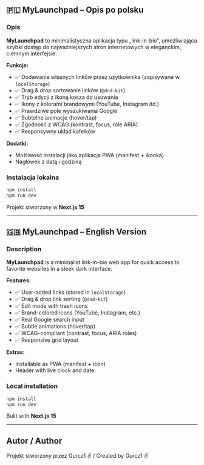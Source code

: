 ## 🇵🇱 MyLaunchpad – Opis po polsku

### Opis

**MyLaunchpad** to minimalistyczna aplikacja typu „link-in-bio”, umożliwiająca szybki dostęp do najważniejszych stron internetowych w eleganckim, ciemnym interfejsie.

**Funkcje:**

- ✅ Dodawanie własnych linków przez użytkownika (zapisywane w `localStorage`)
- ✅ Drag & drop sortowanie linków (`@dnd-kit`)
- ✅ Tryb edycji z ikoną kosza do usuwania
- ✅ Ikony z kolorami brandowymi (YouTube, Instagram itd.)
- ✅ Prawdziwe pole wyszukiwania Google
- ✅ Subtelne animacje (hover/tap)
- ✅ Zgodność z WCAG (kontrast, focus, role ARIA)
- ✅ Responsywny układ kafelków

**Dodatki:**

- Możliwość instalacji jako aplikacja PWA (manifest + ikonka)
- Nagłówek z datą i godziną

### Instalacja lokalna

```bash
npm install
npm run dev
```

Projekt stworzony w **Next.js 15**

---

## 🇬🇧 MyLaunchpad – English Version

### Description

**MyLaunchpad** is a minimalist link-in-bio web app for quick access to favorite websites in a sleek dark interface.

**Features:**

- ✅ User-added links (stored in `localStorage`)
- ✅ Drag & drop link sorting (`@dnd-kit`)
- ✅ Edit mode with trash icons
- ✅ Brand-colored icons (YouTube, Instagram, etc.)
- ✅ Real Google search input
- ✅ Subtle animations (hover/tap)
- ✅ WCAG-compliant (contrast, focus, ARIA roles)
- ✅ Responsive grid layout

**Extras:**

- Installable as PWA (manifest + icon)
- Header with live clock and date

### Local installation

```bash
npm install
npm run dev
```

Built with **Next.js 15**

---

## Autor / Author

Projekt stworzony przez Gurcz1 ✌️ / Created by Gurcz1 ✌️
